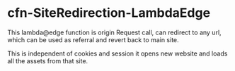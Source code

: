 # cfn-SiteRedirection-LambdaEdge


This lambda@edge function is origin Request call,  can redirect to any url, which can be used as referral and revert back to main site. 

This is independent of cookies and session it opens new website and loads all the assets from that site.
